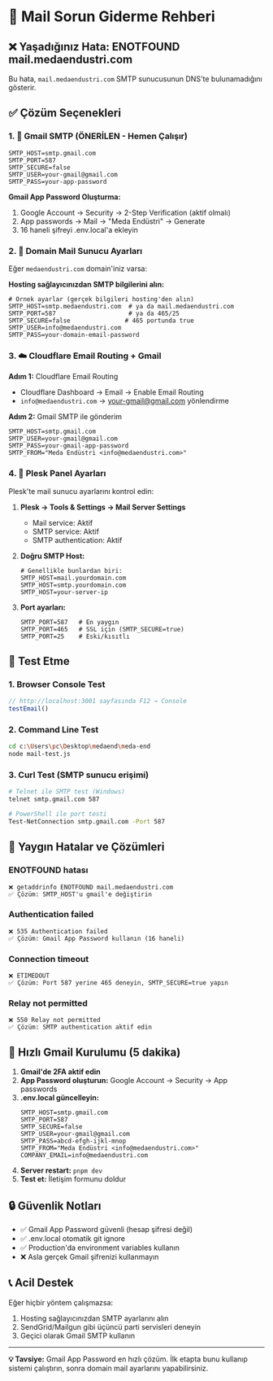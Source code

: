 # 🔧 Mail Sorun Giderme Rehberi

## ❌ Yaşadığınız Hata: ENOTFOUND mail.medaendustri.com

Bu hata, `mail.medaendustri.com` SMTP sunucusunun DNS'te bulunamadığını gösterir.

## ✅ Çözüm Seçenekleri

### 1. 🚀 Gmail SMTP (ÖNERİLEN - Hemen Çalışır)

```env
SMTP_HOST=smtp.gmail.com
SMTP_PORT=587
SMTP_SECURE=false
SMTP_USER=your-gmail@gmail.com
SMTP_PASS=your-app-password
```

**Gmail App Password Oluşturma:**
1. Google Account → Security → 2-Step Verification (aktif olmalı)
2. App passwords → Mail → "Meda Endüstri" → Generate
3. 16 haneli şifreyi .env.local'a ekleyin

### 2. 📧 Domain Mail Sunucu Ayarları

Eğer `medaendustri.com` domain'iniz varsa:

**Hosting sağlayıcınızdan SMTP bilgilerini alın:**
```env
# Örnek ayarlar (gerçek bilgileri hosting'den alın)
SMTP_HOST=smtp.medaendustri.com  # ya da mail.medaendustri.com
SMTP_PORT=587                    # ya da 465/25
SMTP_SECURE=false               # 465 portunda true
SMTP_USER=info@medaendustri.com
SMTP_PASS=your-domain-email-password
```

### 3. ☁️ Cloudflare Email Routing + Gmail

**Adım 1:** Cloudflare Email Routing
- Cloudflare Dashboard → Email → Enable Email Routing
- `info@medaendustri.com` → your-gmail@gmail.com yönlendirme

**Adım 2:** Gmail SMTP ile gönderim
```env
SMTP_HOST=smtp.gmail.com
SMTP_USER=your-gmail@gmail.com
SMTP_PASS=your-gmail-app-password
SMTP_FROM="Meda Endüstri <info@medaendustri.com>"
```

### 4. 🏢 Plesk Panel Ayarları

Plesk'te mail sunucu ayarlarını kontrol edin:

1. **Plesk → Tools & Settings → Mail Server Settings**
   - Mail service: Aktif
   - SMTP service: Aktif
   - SMTP authentication: Aktif

2. **Doğru SMTP Host:**
   ```env
   # Genellikle bunlardan biri:
   SMTP_HOST=mail.yourdomain.com
   SMTP_HOST=smtp.yourdomain.com
   SMTP_HOST=your-server-ip
   ```

3. **Port ayarları:**
   ```env
   SMTP_PORT=587   # En yaygın
   SMTP_PORT=465   # SSL için (SMTP_SECURE=true)
   SMTP_PORT=25    # Eski/kısıtlı
   ```

## 🧪 Test Etme

### 1. Browser Console Test
```javascript
// http://localhost:3001 sayfasında F12 → Console
testEmail()
```

### 2. Command Line Test
```bash
cd c:\Users\pc\Desktop\medaend\meda-end
node mail-test.js
```

### 3. Curl Test (SMTP sunucu erişimi)
```bash
# Telnet ile SMTP test (Windows)
telnet smtp.gmail.com 587

# PowerShell ile port testi
Test-NetConnection smtp.gmail.com -Port 587
```

## 🐛 Yaygın Hatalar ve Çözümleri

### ENOTFOUND hatası
```
❌ getaddrinfo ENOTFOUND mail.medaendustri.com
✅ Çözüm: SMTP_HOST'u gmail'e değiştirin
```

### Authentication failed
```
❌ 535 Authentication failed
✅ Çözüm: Gmail App Password kullanın (16 haneli)
```

### Connection timeout
```
❌ ETIMEDOUT
✅ Çözüm: Port 587 yerine 465 deneyin, SMTP_SECURE=true yapın
```

### Relay not permitted
```
❌ 550 Relay not permitted
✅ Çözüm: SMTP authentication aktif edin
```

## 📱 Hızlı Gmail Kurulumu (5 dakika)

1. **Gmail'de 2FA aktif edin**
2. **App Password oluşturun:** Google Account → Security → App passwords
3. **.env.local güncelleyin:**
   ```env
   SMTP_HOST=smtp.gmail.com
   SMTP_PORT=587
   SMTP_SECURE=false
   SMTP_USER=your-gmail@gmail.com
   SMTP_PASS=abcd-efgh-ijkl-mnop
   SMTP_FROM="Meda Endüstri <info@medaendustri.com>"
   COMPANY_EMAIL=info@medaendustri.com
   ```
4. **Server restart:** `pnpm dev`
5. **Test et:** İletişim formunu doldur

## 🔒 Güvenlik Notları

- ✅ Gmail App Password güvenli (hesap şifresi değil)
- ✅ .env.local otomatik git ignore
- ✅ Production'da environment variables kullanın
- ❌ Asla gerçek Gmail şifrenizi kullanmayın

## 📞 Acil Destek

Eğer hiçbir yöntem çalışmazsa:
1. Hosting sağlayıcınızdan SMTP ayarlarını alın
2. SendGrid/Mailgun gibi üçüncü parti servisleri deneyin
3. Geçici olarak Gmail SMTP kullanın

---

**💡 Tavsiye:** Gmail App Password en hızlı çözüm. İlk etapta bunu kullanıp sistemi çalıştırın, sonra domain mail ayarlarını yapabilirsiniz.
